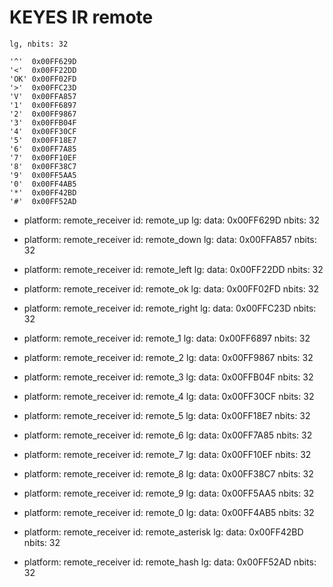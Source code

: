 # KEYES IR remote

```
lg, nbits: 32

'^'  0x00FF629D
'<'  0x00FF22DD
'OK' 0x00FF02FD
'>'  0x00FFC23D
'V'  0x00FFA857
'1'  0x00FF6897
'2'  0x00FF9867
'3'  0x00FFB04F
'4'  0x00FF30CF
'5'  0x00FF18E7
'6'  0x00FF7A85
'7'  0x00FF10EF
'8'  0x00FF38C7
'9'  0x00FF5AA5
'0'  0x00FF4AB5
'*'  0x00FF42BD
'#'  0x00FF52AD
```


  - platform: remote_receiver
    id: remote_up
    lg:
      data: 0x00FF629D
      nbits: 32

  - platform: remote_receiver
    id: remote_down
    lg:
      data: 0x00FFA857
      nbits: 32

  - platform: remote_receiver
    id: remote_left
    lg:
      data: 0x00FF22DD
      nbits: 32

  - platform: remote_receiver
    id: remote_ok
    lg:
      data: 0x00FF02FD
      nbits: 32

  - platform: remote_receiver
    id: remote_right
    lg:
      data: 0x00FFC23D
      nbits: 32

  - platform: remote_receiver
    id: remote_1
    lg:
      data: 0x00FF6897
      nbits: 32

  - platform: remote_receiver
    id: remote_2
    lg:
      data: 0x00FF9867
      nbits: 32

  - platform: remote_receiver
    id: remote_3
    lg:
      data: 0x00FFB04F
      nbits: 32

  - platform: remote_receiver
    id: remote_4
    lg:
      data: 0x00FF30CF
      nbits: 32

  - platform: remote_receiver
    id: remote_5
    lg:
      data: 0x00FF18E7
      nbits: 32

  - platform: remote_receiver
    id: remote_6
    lg:
      data: 0x00FF7A85
      nbits: 32

  - platform: remote_receiver
    id: remote_7
    lg:
      data: 0x00FF10EF
      nbits: 32

  - platform: remote_receiver
    id: remote_8
    lg:
      data: 0x00FF38C7
      nbits: 32

  - platform: remote_receiver
    id: remote_9
    lg:
      data: 0x00FF5AA5
      nbits: 32

  - platform: remote_receiver
    id: remote_0
    lg:
      data: 0x00FF4AB5
      nbits: 32

  - platform: remote_receiver
    id: remote_asterisk
    lg:
      data: 0x00FF42BD
      nbits: 32

  - platform: remote_receiver
    id: remote_hash
    lg:
      data: 0x00FF52AD
      nbits: 32

